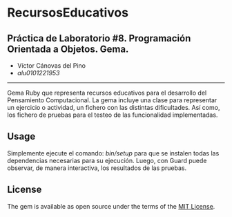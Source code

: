 # RecursosEducativos
## Práctica de Laboratorio #8. Programación Orientada a Objetos. Gema.
- Víctor Cánovas del Pino
- *alu0101221953*
**********
Gema Ruby que representa recursos educativos para el desarrollo del Pensamiento Computacional. La gema incluye una clase para representar un ejercicio o actividad, un fichero con las distintas dificultades. Así como, los fichero de pruebas para el testeo de las funcionalidad implementadas.

## Usage

Simplemente ejecute el comando: _bin/setup_ para que se instalen todas las dependencias necesarias para su ejecución. Luego, con Guard puede observar, de manera interactiva, los resultados de las pruebas.

## License

The gem is available as open source under the terms of the [MIT License](https://opensource.org/licenses/MIT).
